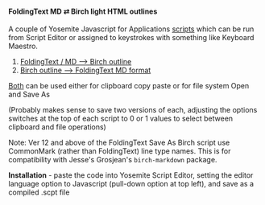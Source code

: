 #### FoldingText MD ⇄ Birch light HTML outlines

A couple of Yosemite Javascript for Applications [scripts](https://github.com/RobTrew/txtquery-tools/tree/master/Copy%20paste%20and%20Open%20Save%20As%20between%20FT%20MD%20and%20Birch%20ML) which can be run from Script Editor or assigned to keystrokes with something like Keyboard Maestro.

1. [FoldingText / MD --> Birch outline](https://github.com/RobTrew/txtquery-tools/blob/master/Copy%20paste%20and%20Open%20Save%20As%20between%20FT%20MD%20and%20Birch%20ML/FTSaveAsBML.applescript)
3. [Birch outline --> FoldingText MD format](https://github.com/RobTrew/txtquery-tools/blob/master/Copy%20paste%20and%20Open%20Save%20As%20between%20FT%20MD%20and%20Birch%20ML/BML2MD.applescript)

[Both](https://github.com/RobTrew/txtquery-tools/tree/master/Copy%20paste%20and%20Open%20Save%20As%20between%20FT%20MD%20and%20Birch%20ML) can be used either for clipboard copy paste or for file system Open and Save As

(Probably makes sense to save two versions of each, adjusting the options switches at the top of each script to 0 or 1 values to select between clipboard and file operations)

Note: Ver 12 and above of the FoldingText Save As Birch script use CommonMark (rather than FoldingText) line type names.
This is for compatibility with Jesse's Grosjean's `birch-markdown` package.

**Installation** - paste the code into Yosemite Script Editor, setting the editor language option to Javascript (pull-down option at top left), and save as a compiled .scpt file
